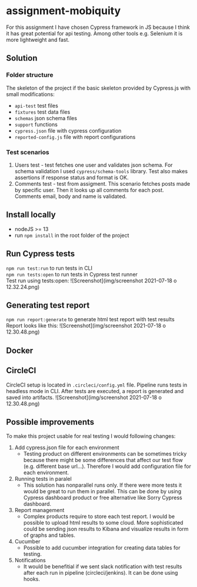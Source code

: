 # assignment-mobiquity

For this assignment I have chosen Cypress framework in JS because I think it has great potential for api testing. Among other tools e.g. Selenium it is more lightweight and fast. 

## Solution

### Folder structure
The skeleton of the project if the basic skeleton provided by Cypress.js with small modifications:
- `api-test` test files
- `fixtures` test data files
- `schemas` json schema files
- `support` functions
- `cypress.json` file with cypress configuration
- `reported-config.js` file with report configurations

### Test scenarios
1. Users test - test fetches one user and validates json schema. For schema validation I used `cypress/schema-tools` library. Test also makes assertions if response status and format is OK.
2. Comments test - test from assigment. This scenario fetches posts made by specific user. Then it looks up all comments for each post. Comments email, body and name is validated. 

## Install locally
- nodeJS >= 13
- run `npm install` in the root folder of the project

## Run Cypress tests
`npm run test:run` to run tests in CLI\
`npm run tests:open` to run tests in Cypress test runner\
Test run using tests:open:
![Screenshot](img/screenshot 2021-07-18 o 12.32.24.png)

## Generating test report
`npm run report:generate` to generate html test report with test results\
Report looks like this:
![Screenshot](img/screenshot 2021-07-18 o 12.30.48.png)

## Docker

## CircleCI
CircleCI setup is located in `.circleci/config.yml` file. Pipeline runs tests in headless mode in CLI. After tests are executed, a report is generated and saved into artifacts. 
![Screenshot](img/screenshot 2021-07-18 o 12.30.48.png)


## Possible improvements
To make this project usable for real testing I would following changes:
1. Add cypress.json file for each environment
    - Testing product on different environments can be sometimes tricky because there might be some differences that affect our test flow (e.g. different base url...). Therefore I would add configuration file for each environment.
2. Running tests in paralel
    - This solution has nonparallel runs only. If there were more tests it would be great to run them in parallel. This can be done by using Cypress dashboard product or free alternative like Sorry Cypress dashboard.
3. Report management
    - Complex products require to store each test report. I would be possible to upload html results to some cloud. More sophisticated could be sending json results to Kibana and visualize results in form of graphs and tables.
4. Cucumber
    - Possible to add cucumber integration for creating data tables for testing.
5. Notifications
    - It would be benefitial if we sent slack notification with test results after each run in pipeline (circleci/jenkins). It can be done using hooks.